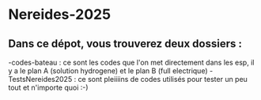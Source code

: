 # Nereides-2025
## Dans ce dépot, vous trouverez deux dossiers :
-codes-bateau : ce sont les codes que l'on met directement dans les esp, il y a le plan A (solution hydrogene) et le plan B (full electrique)
-TestsNereides2025 : ce sont pleiiiins de codes utilisés pour tester un peu tout et n'importe quoi :-)
